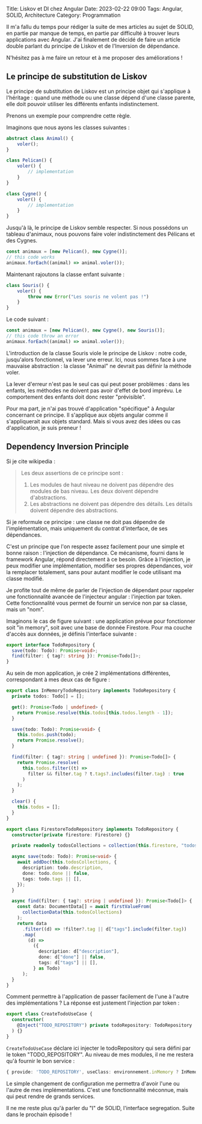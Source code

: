 Title: Liskov et DI chez Angular
Date: 2023-02-22 09:00
Tags: Angular, SOLID, Architecture
Category: Programmation

Il m'a fallu du temps pour rédiger la suite de mes articles au sujet de SOLID, en partie par manque de temps, en partie par difficulté à trouver leurs applications avec Angular. J'ai finalement de décidé de faire un article double parlant du principe de Liskov et de l'Inversion de dépendance.

N'hésitez pas à me faire un retour et à me proposer des améliorations !

## Le principe de substitution de Liskov

Le principe de substitution de Liskov est un principe objet qui s'applique à l'héritage : quand une méthode ou une classe dépend d'une classe parente, elle doit pouvoir utiliser les différents enfants indistinctement.

Prenons un exemple pour comprendre cette règle.

Imaginons que nous ayons les classes suivantes :

```ts
abstract class Animal() {
    voler();
}

class Pelican() {
    voler() {
        // implementation
    }
}

class Cygne() {
    voler() {
        // implementation
    }
}
```

Jusqu'à là, le principe de Liskov semble respecter. Si nous possédons un tableau d'animaux, nous pouvons faire voler indistinctement des Pélicans et des Cygnes.

```ts
const animaux = [new Pelican(), new Cygne()];
// this code works
animaux.forEach((animal) => animal.voler());
```

Maintenant rajoutons la classe enfant suivante :

```ts
class Souris() {
    voler() {
        throw new Error("Les souris ne volent pas !")
    }
}
```

Le code suivant :

```ts
const animaux = [new Pelican(), new Cygne(), new Souris()];
// this code throw an error
animaux.forEach((animal) => animal.voler());
```

L'introduction de la classe Souris viole le principe de Liskov : notre code, jusqu'alors fonctionnel, va lever une erreur. Ici, nous sommes face à une mauvaise abstraction : la classe "Animal" ne devrait pas définir la méthode voler.

La lever d'erreur n'est pas le seul cas qui peut poser problèmes : dans les enfants, les méthodes ne doivent pas avoir d'effet de bord imprévu. Le comportement des enfants doit donc rester "prévisible".

Pour ma part, je n'ai pas trouvé d'application "spécifique" à Angular concernant ce principe. Il s'applique aux objets angular comme il s'appliquerait aux objets standard. Mais si vous avez des idées ou cas d'application, je suis preneur !

## Dependency Inversion Principle

Si je cite wikipedia :

> Les deux assertions de ce principe sont :
>
> 1. Les modules de haut niveau ne doivent pas dépendre des modules de bas niveau. Les deux doivent dépendre d'abstractions.
> 2. Les abstractions ne doivent pas dépendre des détails. Les détails doivent dépendre des abstractions.

Si je reformule ce principe : une classe ne doit pas dépendre de l'implémentation, mais uniquement du contrat d'interface, de ses dépendances.

C'est un principe que l'on respecte assez facilement pour une simple et bonne raison : l'injection de dépendance. Ce mécanisme, fourni dans le framework Angular, répond directement à ce besoin. Grâce à l'injection, je peux modifier une implémentation, modifier ses propres dépendances, voir la remplacer totalement, sans pour autant modifier le code utilisant ma classe modifié.

Je profite tout de même de parler de l'injection de dépendant pour rappeler une fonctionnalité avancée de l'injecteur angular : l'injection par token. Cette fonctionnalité vous permet de fournir un service non par sa classe, mais un "nom".

Imaginons le cas de figure suivant : une application prévue pour fonctionner soit "in memory", soit avec une base de donnée Firestore. Pour ma couche d'accès aux données, je définis l'interface suivante :

```ts
export interface TodoRepository {
  save(todo: Todo): Promise<void>;
  find(filter: { tag?: string }): Promise<Todo[]>;
}
```

Au sein de mon application, je crée 2 implémentations différentes, correspondant à mes deux cas de figure :

```ts
export class InMemoryTodoRepository implements TodoRepository {
  private todos: Todo[] = [];

  get(): Promise<Todo | undefined> {
    return Promise.resolve(this.todos[this.todos.length - 1]);
  }

  save(todo: Todo): Promise<void> {
    this.todos.push(todo);
    return Promise.resolve();
  }

  find(filter: { tag?: string | undefined }): Promise<Todo[]> {
    return Promise.resolve(
      this.todos.filter((t) =>
        filter && filter.tag ? t.tags?.includes(filter.tag) : true
      )
    );
  }

  clear() {
    this.todos = [];
  }
}
```

```ts
export class FirestoreTodoRepository implements TodoRepository {
  constructor(private firestore: Firestore) {}

  private readonly todosCollections = collection(this.firestore, "todos");

  async save(todo: Todo): Promise<void> {
    await addDoc(this.todosCollections, {
      description: todo.description,
      done: todo.done || false,
      tags: todo.tags || [],
    });
  }

  async find(filter: { tag?: string | undefined }): Promise<Todo[]> {
    const data: DocumentData[] = await firstValueFrom(
      collectionData(this.todosCollections)
    );
    return data
      .filter((d) => !filter?.tag || d["tags"].include(filter.tag))
      .map(
        (d) =>
          ({
            description: d["description"],
            done: d["done"] || false,
            tags: d["tags"] || [],
          } as Todo)
      );
  }
}
```

Comment permettre à l'application de passer facilement de l'une à l'autre des implémentations ? La réponse est justement l'injection par token :

```ts
export class CreateTodoUseCase {
  constructor(
    @Inject("TODO_REPOSITORY") private todoRepository: TodoRepository
  ) {}
}
```

`CreateTodoUseCase` déclare ici injecter le todoRepository qui sera défini par le token "TODO_REPOSITORY". Au niveau de mes modules, il ne me restera qu'à fournir le bon service :

```ts
{ provide: 'TODO_REPOSITORY', useClass: environnement.inMemory ? InMemoryTodoRepository : FirestoreTodoRepository },
```

Le simple changement de configuration me permettra d'avoir l'une ou l'autre de mes implémentations. C'est une fonctionnalité méconnue, mais qui peut rendre de grands services.

Il ne me reste plus qu'à parler du "I" de SOLID, l'interface segregation. Suite dans le prochain épisode !
